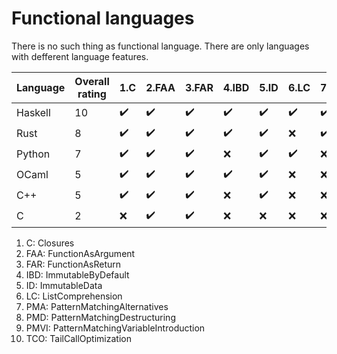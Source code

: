 # Functional languages

There is no such thing as functional language.
There are only languages with defferent language features.

| Language | Overall rating | 1.C | 2.FAA | 3.FAR | 4.IBD | 5.ID | 6.LC | 7.PMA | 8.PMD | 9.PMVI | 10.TCO |
|---|---|---|---|---|---|---|---|---|---|---|---|
| Haskell | 10 | :heavy_check_mark: | :heavy_check_mark: | :heavy_check_mark: | :heavy_check_mark: | :heavy_check_mark: | :heavy_check_mark: | :heavy_check_mark: | :heavy_check_mark: | :heavy_check_mark: | :heavy_check_mark: |
| Rust | 8 | :heavy_check_mark: | :heavy_check_mark: | :heavy_check_mark: | :heavy_check_mark: | :heavy_check_mark: | :x: | :heavy_check_mark: | :heavy_check_mark: | :heavy_check_mark: | :x: |
| Python | 7 | :heavy_check_mark: | :heavy_check_mark: | :heavy_check_mark: | :x: | :heavy_check_mark: | :heavy_check_mark: | :x: | :heavy_check_mark: | :heavy_check_mark: | :x: |
| OCaml | 5 | :heavy_check_mark: | :heavy_check_mark: | :heavy_check_mark: | :heavy_check_mark: | :heavy_check_mark: | :x: | :x: | :x: | :x: | :x: |
| C++ | 5 | :heavy_check_mark: | :heavy_check_mark: | :heavy_check_mark: | :x: | :heavy_check_mark: | :x: | :x: | :heavy_check_mark: | :x: | :x: |
| C | 2 | :x: | :heavy_check_mark: | :heavy_check_mark: | :x: | :x: | :x: | :x: | :x: | :x: | :x: |

1. C: Closures
2. FAA: FunctionAsArgument
3. FAR: FunctionAsReturn
4. IBD: ImmutableByDefault
5. ID: ImmutableData
6. LC: ListComprehension
7. PMA: PatternMatchingAlternatives
8. PMD: PatternMatchingDestructuring
9. PMVI: PatternMatchingVariableIntroduction
10. TCO: TailCallOptimization

